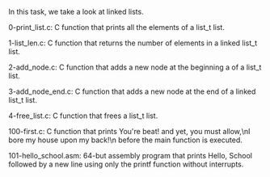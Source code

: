 In this task, we take a look at linked lists. 

0-print_list.c: C function that prints all the elements of a list_t list.

1-list_len.c: C function that returns the number of elements in a linked list_t list.

2-add_node.c: C function that adds a new node at the beginning a of a list_t list.

3-add_node_end.c: C function that adds a new node at the end of a linked list_t list.

4-free_list.c: C function that frees a list_t list.

100-first.c: C function that prints You're beat! and yet, you must allow,\nI bore my house upon my back!\n before the main function is executed.

101-hello_school.asm: 64-but assembly program that prints Hello, School followed by a new line using only the printf function without interrupts.
